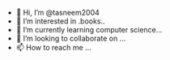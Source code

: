 - 👋 Hi, I’m @tasneem2004
- 👀 I’m interested in .books..
- 🌱 I’m currently learning computer science...
- 💞️ I’m looking to collaborate on ...
- 📫 How to reach me ...

<!---
tasneem2004/tasneem2004 is a ✨ special ✨ repository because its `README.md` (this file) appears on your GitHub profile.
You can click the Preview link to take a look at your changes.
--->
